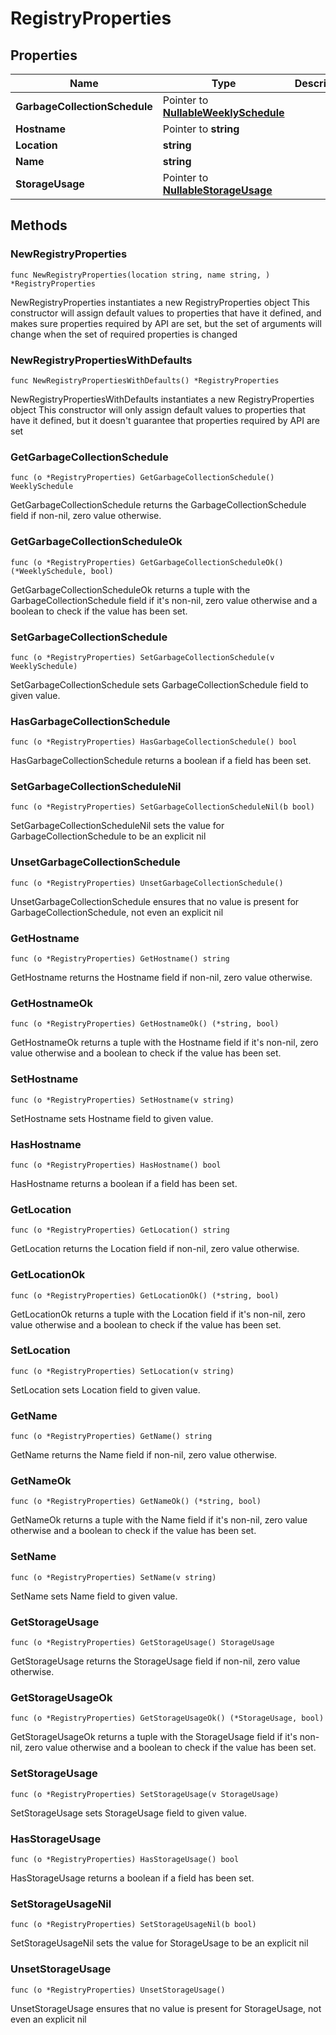 # RegistryProperties

## Properties

|Name | Type | Description | Notes|
|------------ | ------------- | ------------- | -------------|
|**GarbageCollectionSchedule** | Pointer to [**NullableWeeklySchedule**](WeeklySchedule.md) |  | [optional] |
|**Hostname** | Pointer to **string** |  | [optional] |
|**Location** | **string** |  | |
|**Name** | **string** |  | |
|**StorageUsage** | Pointer to [**NullableStorageUsage**](StorageUsage.md) |  | [optional] |

## Methods

### NewRegistryProperties

`func NewRegistryProperties(location string, name string, ) *RegistryProperties`

NewRegistryProperties instantiates a new RegistryProperties object
This constructor will assign default values to properties that have it defined,
and makes sure properties required by API are set, but the set of arguments
will change when the set of required properties is changed

### NewRegistryPropertiesWithDefaults

`func NewRegistryPropertiesWithDefaults() *RegistryProperties`

NewRegistryPropertiesWithDefaults instantiates a new RegistryProperties object
This constructor will only assign default values to properties that have it defined,
but it doesn't guarantee that properties required by API are set

### GetGarbageCollectionSchedule

`func (o *RegistryProperties) GetGarbageCollectionSchedule() WeeklySchedule`

GetGarbageCollectionSchedule returns the GarbageCollectionSchedule field if non-nil, zero value otherwise.

### GetGarbageCollectionScheduleOk

`func (o *RegistryProperties) GetGarbageCollectionScheduleOk() (*WeeklySchedule, bool)`

GetGarbageCollectionScheduleOk returns a tuple with the GarbageCollectionSchedule field if it's non-nil, zero value otherwise
and a boolean to check if the value has been set.

### SetGarbageCollectionSchedule

`func (o *RegistryProperties) SetGarbageCollectionSchedule(v WeeklySchedule)`

SetGarbageCollectionSchedule sets GarbageCollectionSchedule field to given value.

### HasGarbageCollectionSchedule

`func (o *RegistryProperties) HasGarbageCollectionSchedule() bool`

HasGarbageCollectionSchedule returns a boolean if a field has been set.

### SetGarbageCollectionScheduleNil

`func (o *RegistryProperties) SetGarbageCollectionScheduleNil(b bool)`

 SetGarbageCollectionScheduleNil sets the value for GarbageCollectionSchedule to be an explicit nil

### UnsetGarbageCollectionSchedule
`func (o *RegistryProperties) UnsetGarbageCollectionSchedule()`

UnsetGarbageCollectionSchedule ensures that no value is present for GarbageCollectionSchedule, not even an explicit nil
### GetHostname

`func (o *RegistryProperties) GetHostname() string`

GetHostname returns the Hostname field if non-nil, zero value otherwise.

### GetHostnameOk

`func (o *RegistryProperties) GetHostnameOk() (*string, bool)`

GetHostnameOk returns a tuple with the Hostname field if it's non-nil, zero value otherwise
and a boolean to check if the value has been set.

### SetHostname

`func (o *RegistryProperties) SetHostname(v string)`

SetHostname sets Hostname field to given value.

### HasHostname

`func (o *RegistryProperties) HasHostname() bool`

HasHostname returns a boolean if a field has been set.

### GetLocation

`func (o *RegistryProperties) GetLocation() string`

GetLocation returns the Location field if non-nil, zero value otherwise.

### GetLocationOk

`func (o *RegistryProperties) GetLocationOk() (*string, bool)`

GetLocationOk returns a tuple with the Location field if it's non-nil, zero value otherwise
and a boolean to check if the value has been set.

### SetLocation

`func (o *RegistryProperties) SetLocation(v string)`

SetLocation sets Location field to given value.


### GetName

`func (o *RegistryProperties) GetName() string`

GetName returns the Name field if non-nil, zero value otherwise.

### GetNameOk

`func (o *RegistryProperties) GetNameOk() (*string, bool)`

GetNameOk returns a tuple with the Name field if it's non-nil, zero value otherwise
and a boolean to check if the value has been set.

### SetName

`func (o *RegistryProperties) SetName(v string)`

SetName sets Name field to given value.


### GetStorageUsage

`func (o *RegistryProperties) GetStorageUsage() StorageUsage`

GetStorageUsage returns the StorageUsage field if non-nil, zero value otherwise.

### GetStorageUsageOk

`func (o *RegistryProperties) GetStorageUsageOk() (*StorageUsage, bool)`

GetStorageUsageOk returns a tuple with the StorageUsage field if it's non-nil, zero value otherwise
and a boolean to check if the value has been set.

### SetStorageUsage

`func (o *RegistryProperties) SetStorageUsage(v StorageUsage)`

SetStorageUsage sets StorageUsage field to given value.

### HasStorageUsage

`func (o *RegistryProperties) HasStorageUsage() bool`

HasStorageUsage returns a boolean if a field has been set.

### SetStorageUsageNil

`func (o *RegistryProperties) SetStorageUsageNil(b bool)`

 SetStorageUsageNil sets the value for StorageUsage to be an explicit nil

### UnsetStorageUsage
`func (o *RegistryProperties) UnsetStorageUsage()`

UnsetStorageUsage ensures that no value is present for StorageUsage, not even an explicit nil

